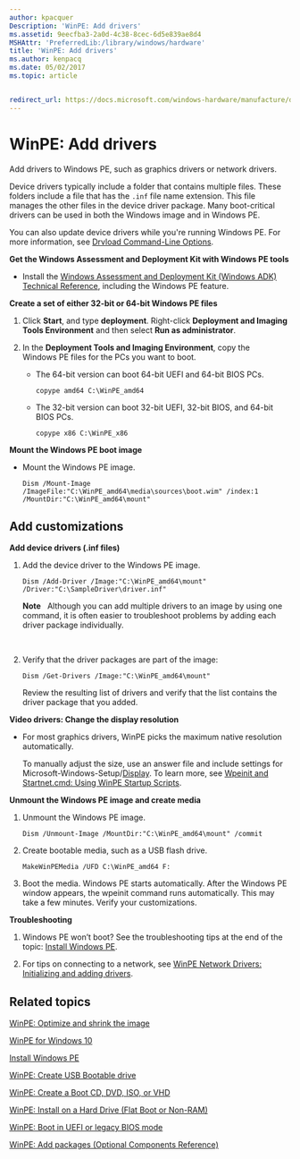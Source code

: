 ```yaml
---
author: kpacquer
Description: 'WinPE: Add drivers'
ms.assetid: 9eecfba3-2a0d-4c38-8cec-6d5e839ae8d4
MSHAttr: 'PreferredLib:/library/windows/hardware'
title: 'WinPE: Add drivers'
ms.author: kenpacq
ms.date: 05/02/2017
ms.topic: article


redirect_url: https://docs.microsoft.com/windows-hardware/manufacture/desktop/add-and-remove-drivers-to-an-offline-windows-image
---
```


# WinPE: Add drivers


Add drivers to Windows PE, such as graphics drivers or network drivers.

Device drivers typically include a folder that contains multiple files. These folders include a file that has the `.inf` file name extension. This file manages the other files in the device driver package. Many boot-critical drivers can be used in both the Windows image and in Windows PE.

You can also update device drivers while you're running Windows PE. For more information, see [Drvload Command-Line Options](drvload-command-line-options.md).

**Get the Windows Assessment and Deployment Kit with Windows PE tools**

-   Install the [Windows Assessment and Deployment Kit (Windows ADK) Technical Reference](http://go.microsoft.com/fwlink/p/?LinkId=526803), including the Windows PE feature.

**Create a set of either 32-bit or 64-bit Windows PE files**

1.  Click **Start**, and type **deployment**. Right-click **Deployment and Imaging Tools Environment** and then select **Run as administrator**.

2.  In the **Deployment Tools and Imaging Environment**, copy the Windows PE files for the PCs you want to boot.

    -   The 64-bit version can boot 64-bit UEFI and 64-bit BIOS PCs.

        ```
        copype amd64 C:\WinPE_amd64
        ```

    -   The 32-bit version can boot 32-bit UEFI, 32-bit BIOS, and 64-bit BIOS PCs.

        ```
        copype x86 C:\WinPE_x86
        ```

**Mount the Windows PE boot image**

-   Mount the Windows PE image.

    ```
    Dism /Mount-Image /ImageFile:"C:\WinPE_amd64\media\sources\boot.wim" /index:1 /MountDir:"C:\WinPE_amd64\mount"
    ```

## <span id="Add_customizations"></span><span id="add_customizations"></span><span id="ADD_CUSTOMIZATIONS"></span>Add customizations


**Add device drivers (.inf files)**

1.  Add the device driver to the Windows PE image.

    ```
    Dism /Add-Driver /Image:"C:\WinPE_amd64\mount" /Driver:"C:\SampleDriver\driver.inf"
    ```

    **Note**  
    Although you can add multiple drivers to an image by using one command, it is often easier to troubleshoot problems by adding each driver package individually.

     

2.  Verify that the driver packages are part of the image:

    ```
    Dism /Get-Drivers /Image:"C:\WinPE_amd64\mount"
    ```

    Review the resulting list of drivers and verify that the list contains the driver package that you added.

**Video drivers: Change the display resolution**

-   For most graphics drivers, WinPE picks the maximum native resolution automatically.

    To manually adjust the size, use an answer file and include settings for Microsoft-Windows-Setup/[Display](https://msdn.microsoft.com/library/windows/hardware/dn915285). To learn more, see [Wpeinit and Startnet.cmd: Using WinPE Startup Scripts](wpeinit-and-startnetcmd-using-winpe-startup-scripts.md).

**Unmount the Windows PE image and create media**

1.  Unmount the Windows PE image.

    ```
    Dism /Unmount-Image /MountDir:"C:\WinPE_amd64\mount" /commit
    ```

2.  Create bootable media, such as a USB flash drive.

    ```
    MakeWinPEMedia /UFD C:\WinPE_amd64 F:
    ```

3.  Boot the media. Windows PE starts automatically. After the Windows PE window appears, the wpeinit command runs automatically. This may take a few minutes. Verify your customizations.

**Troubleshooting**

1.  Windows PE won’t boot? See the troubleshooting tips at the end of the topic: [Install Windows PE](http://go.microsoft.com/fwlink/?LinkId=526830).

2.  For tips on connecting to a network, see [WinPE Network Drivers: Initializing and adding drivers](winpe-network-drivers-initializing-and-adding-drivers.md).

## <span id="related_topics"></span>Related topics

[WinPE: Optimize and shrink the image](winpe-optimize.md)

[WinPE for Windows 10](winpe-intro.md)

[Install Windows PE](http://go.microsoft.com/fwlink/?LinkId=526830)

[WinPE: Create USB Bootable drive](winpe-create-usb-bootable-drive.md)

[WinPE: Create a Boot CD, DVD, ISO, or VHD](winpe-create-a-boot-cd-dvd-iso-or-vhd.md)

[WinPE: Install on a Hard Drive (Flat Boot or Non-RAM)](winpe-install-on-a-hard-drive--flat-boot-or-non-ram.md)

[WinPE: Boot in UEFI or legacy BIOS mode](winpe-boot-in-uefi-or-legacy-bios-mode.md)

[WinPE: Add packages (Optional Components Reference)](winpe-add-packages--optional-components-reference.md)

 

 






